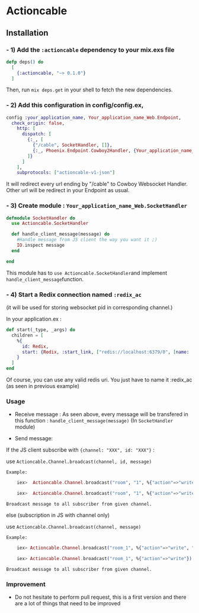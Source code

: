 # Actioncable

## Installation

### - 1) Add the `:actioncable` dependency to your mix.exs file

```elixir
defp deps() do
  [
    {:actioncable, "~> 0.1.0"}
  ]
```

Then, run `mix deps.get` in your shell to fetch the new dependencies.


### - 2) Add this configuration in config/config.ex,

```elixir
config :your_application_name, Your_application_name_Web.Endpoint,
  check_origin: false,
    http: [
      dispatch: [
        {:_, [
          {"/cable", SocketHandler, []},
          {:_, Phoenix.Endpoint.Cowboy2Handler, {Your_application_name_Web.Endpoint, []}}
        ]}
      ]
    ],
    subprotocols: ["actioncable-v1-json"]
```

It will redirect every url ending by "/cable" to Cowboy Websocket Handler.
Other url will be redirect in your Endpoint as usual.

### - 3) Create module : `Your_application_name_Web.SocketHandler`

```elixir
defmodule SocketHandler do
  use Actioncable.SocketHandler

  def handle_client_message(message) do
    #Handle message from JS client the way you want it ;)
    IO.inspect message
  end

end

```

This module has to `use Actioncable.SocketHandler`and implement `handle_client_message`function.


### - 4) Start a Redix connection named `:redix_ac`
(it will be used for storing websocket pid in corresponding channel.)

In your application.ex :

```elixir
def start(_type, _args) do
  children = [
    %{
      id: Redix,
      start: {Redix, :start_link, ["redis://localhost:6379/0", [name: :redix_ac]]}
    }
  ]
end
```
Of course, you can use any valid redis uri. You just have to name it :redix_ac (as seen in previous example)

### Usage

- Receive message : As seen above, every message will be transfered in this function : `handle_client_message(message)` (In `SocketHandler` module)

- Send message: 

If the JS client subscribe with `{channel: "XXX", id: "XXX"}` :

   use `Actioncable.Channel.broadcast(channel, id, message)`

    Example:
```elixir
    iex>  Actioncable.Channel.broadcast("room", "1", %{"action"=>"write", "args" => "hello"})

    iex>  Actioncable.Channel.broadcast("room", "1", %{"action"=>"write"})
```

    Broadcast message to all subscriber from given channel.

else (subscription in JS with channel only)

   use `Actioncable.Channel.broadcast(channel, message)`

    Example:
```elixir 
    iex> Actioncable.Channel.broadcast("room_1", %{"action"=>"write", "args" => "hello"})

    iex> Actioncable.Channel.broadcast("room_1", %{"action"=>"write"})
```

    Broadcast message to all subscriber from given channel. 

### Improvement

- Do not hesitate to perform pull request, this is a first version and there are a lot of things that need to be improved